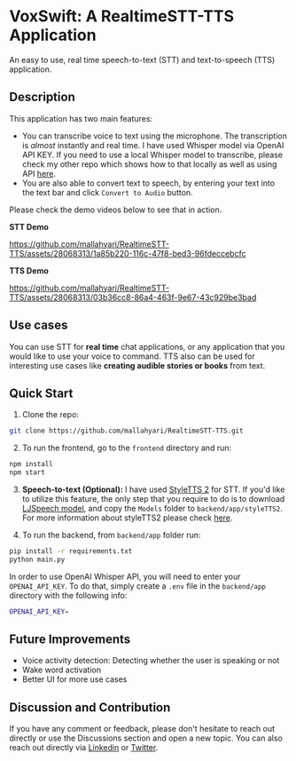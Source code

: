 # VoxSwift: A RealtimeSTT-TTS Application

An easy to use, real time speech-to-text (STT) and text-to-speech (TTS) application.

## Description

This application has two main features:

- You can transcribe voice to text using the microphone. The transcription is _almost_ instantly and real time. I have used Whisper model via OpenAI API KEY. If you need to use a local Whisper model to transcribe, please check my other repo which shows how to that locally as well as using API [here](https://github.com/mallahyari/transonic).
- You are also able to convert text to speech, by entering your text into the text bar and click `Convert to Audio` button.

Please check the demo videos below to see that in action.

**STT Demo**

https://github.com/mallahyari/RealtimeSTT-TTS/assets/28068313/1a85b220-116c-47f8-bed3-96fdeccebcfc

**TTS Demo**

https://github.com/mallahyari/RealtimeSTT-TTS/assets/28068313/03b36cc8-86a4-463f-9e67-43c929be3bad

## Use cases

You can use STT for **real time** chat applications, or any application that you would like to use your voice to command. TTS also can be used for interesting use cases like **creating audible stories or books** from text.

## Quick Start

1. Clone the repo:

```bash
git clone https://github.com/mallahyari/RealtimeSTT-TTS.git
```

2. To run the frontend, go to the `frontend` directory and run:

```bash
npm install
npm start
```

3. **Speech-to-text (Optional):** I have used [StyleTTS 2](https://github.com/yl4579/StyleTTS2) for STT. If you'd like to utilize this feature, the only step that you require to do is to download [LJSpeech model](https://huggingface.co/yl4579/StyleTTS2-LJSpeech/tree/main), and copy the `Models` folder to `backend/app/styleTTS2`. For more information about styleTTS2 please check [here](https://github.com/yl4579/StyleTTS2).

4. To run the backend, from `backend/app` folder run:

```bash
pip install -r requirements.txt
python main.py
```

In order to use OpenAI Whisper API, you will need to enter your `OPENAI_API_KEY`. To do that, simply create a `.env` file in the `backend/app` directory with the following info:

```bash
OPENAI_API_KEY=
```

## Future Improvements

- Voice activity detection: Detecting whether the user is speaking or not
- Wake word activation
- Better UI for more use cases

## Discussion and Contribution

If you have any comment or feedback, please don't hesitate to reach out directly or use the Discussions section and open a new topic. You can also reach out directly via [Linkedin](https://www.linkedin.com/in/mehdiallahyari/) or [Twitter](https://twitter.com/MehdiAllahyari).
